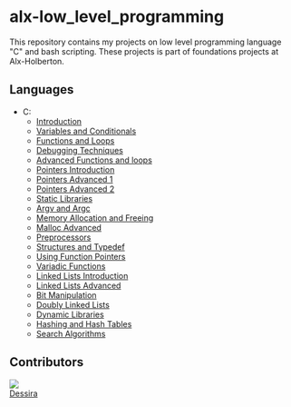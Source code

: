 <h1>alx-low_level_programming</h1>
<p>This repository contains my projects on low level programming language "C" and bash scripting. These projects is part of foundations projects at Alx-Holberton.</p>
<h2>Languages</h2>
<ul>
<li>C:
<ul>
<li><a href="/0x00-hello_world">Introduction</a></li>
<li><a href="/0x01-variables_if_else_while">Variables and Conditionals</a></li>
<li><a href="/0x02-functions_nested_loops">Functions and Loops</a></li>
<li><a href="/0x03-debugging">Debugging Techniques</a>
<li><a href="/0x04-more_functions_nested_loops">Advanced Functions and loops</a></li>
<li><a href="/0x05-pointers_arrays_strings">Pointers Introduction</a></li>
<li><a href="/0x06-pointers_arrays_strings">Pointers Advanced 1</a></li>
<li><a href="/0x07-pointers_arrays_strings">Pointers Advanced 2</a></li>
<li><a href="/0x08-recursion</a>Recursive Functions</li>
<li><a href="/0x09-static_libraries">Static Libraries</a></li>
<li><a href="/0x0A-argc_argv">Argv and Argc</a></li>
<li><a href="/0x0B-malloc_free">Memory Allocation and Freeing </a></li>
<li><a href="/0x0C-more_malloc_free">Malloc Advanced</a></li>
<li><a href="/0x0D-preprocessor">Preprocessors</a></li>
<li><a href="/0x0E-structures_typedef">Structures and Typedef</a></li>
<li><a href="/0x0F-function_pointers">Using Function Pointers</a></li>
<li><a href="/0x10-variadic_functions">Variadic Functions</a></li>
<li><a href="/0x12-singly_linked_lists">Linked Lists Introduction</a></li>
<li><a href="/0x13-more_singly_linked_lists">Linked Lists Advanced</a></li>
<li><a href="/0x14-bit_manipulation">Bit Manipulation</a></li>
<li><a href="/0x17-doubly_linked_lists">Doubly Linked Lists</a></li>
<li><a href="/0x18-dynamic_libraries">Dynamic Libraries</a></li>
<li><a href="/0x1A-hash_tables">Hashing and Hash Tables</a></li>
<li><a href="/0x1E-search_algorithms">Search Algorithms</a></li>
</ul>
</li>
</ul>
<h2>Contributors</h2>
<a href="https://github.com/Dessira/alx-higher_level_programming/graphs/contributors">
  <img src="https://contrib.rocks/image?repo=Dessira/alx-higher_level_programming" />
</a></br>
<a href="https://github.com/Dessira">Dessira</a>
